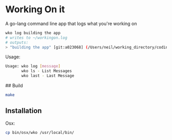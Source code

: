 # Working On it

A go-lang command line app that logs what you're working on

```sh
wko log building the app
# writes to ~/workingon.log
# outputs:
> "building the app" [git:a023068] (/Users/neil/working_directory/coding/go-lang/go-workingonit)
```

Usage:

```sh
Usage: wko log [message]
       wko ls - List Messages
       wko last - Last Message
```


## Build

```sh
make
```


## Installation

Osx:

```sh
cp bin/osx/wko /usr/local/bin/
```


